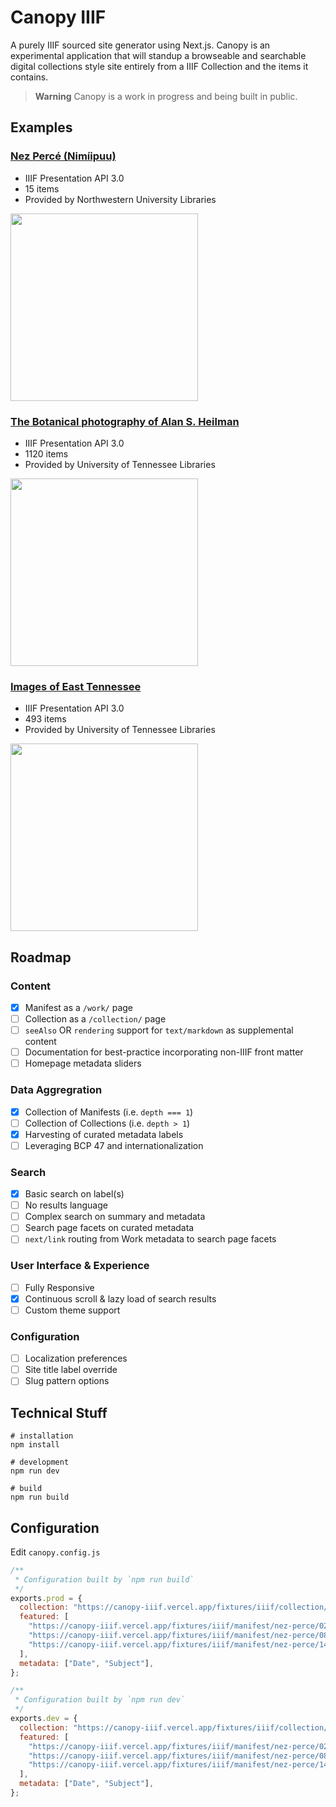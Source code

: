 
# Canopy IIIF

A purely IIIF sourced site generator using Next.js. Canopy is an experimental application that will standup a browseable and searchable digital collections style site entirely from a IIIF Collection and the items it contains.

> **Warning**
> Canopy is a work in progress and being built in public.

## Examples 

### [Nez Percé (Nimíipuu)](https://canopy-iiif.vercel.app/)
- IIIF Presentation API 3.0
- 15 items
- Provided by Northwestern University Libraries

<img src="https://user-images.githubusercontent.com/7376450/201527692-745abc6e-4c6b-4367-aa8c-6cb31d749a95.png" width="300px" />

### [The Botanical photography of Alan S. Heilman](https://canopy-iiif-git-heilman-mathewjordan.vercel.app/)
- IIIF Presentation API 3.0
- 1120 items
- Provided by University of Tennessee Libraries

<img src="https://user-images.githubusercontent.com/7376450/201527565-243437c8-bb90-408b-82fa-d8798478c9ee.png" width="300px" />

### [Images of East Tennessee](https://canopy-iiif-git-tenncities-mathewjordan.vercel.app/)
- IIIF Presentation API 3.0
- 493 items
- Provided by University of Tennessee Libraries

<img src="https://user-images.githubusercontent.com/7376450/201527467-f22568a0-9ac8-4b18-9180-69710c16a65a.png" width="300px" />

## Roadmap

### Content
- [x] Manifest as a `/work/` page
- [ ] Collection as a `/collection/` page
- [ ] `seeAlso` OR `rendering` support for `text/markdown` as supplemental content
- [ ] Documentation for best-practice incorporating non-IIIF front matter
- [ ] Homepage metadata sliders

### Data Aggregration
- [x] Collection of Manifests (i.e. `depth === 1`) 
- [ ] Collection of Collections (i.e. `depth > 1`)
- [x] Harvesting of curated metadata labels
- [ ] Leveraging BCP 47 and internationalization

### Search
- [x] Basic search on label(s)
- [ ] No results language
- [ ] Complex search on summary and metadata
- [ ] Search page facets on curated metadata
- [ ] `next/link` routing from Work metadata to search page facets

### User Interface & Experience
- [ ] Fully Responsive
- [x] Continuous scroll & lazy load of search results
- [ ] Custom theme support

### Configuration
- [ ] Localization preferences
- [ ] Site title label override
- [ ] Slug pattern options

## Technical Stuff

```shell
# installation
npm install

# development
npm run dev

# build
npm run build
```

## Configuration

Edit `canopy.config.js`

```jsx
/**
 * Configuration built by `npm run build`
 */
exports.prod = {
  collection: "https://canopy-iiif.vercel.app/fixtures/iiif/collection/nez-perce.json",
  featured: [
    "https://canopy-iiif.vercel.app/fixtures/iiif/manifest/nez-perce/02-lawyer.json",
    "https://canopy-iiif.vercel.app/fixtures/iiif/manifest/nez-perce/08-map-territory.json",
    "https://canopy-iiif.vercel.app/fixtures/iiif/manifest/nez-perce/14-joseph-dead-feast-lodge.json",
  ],
  metadata: ["Date", "Subject"],
};

/**
 * Configuration built by `npm run dev`
 */
exports.dev = {
  collection: "https://canopy-iiif.vercel.app/fixtures/iiif/collection/nez-perce.json",
  featured: [
    "https://canopy-iiif.vercel.app/fixtures/iiif/manifest/nez-perce/02-lawyer.json",
    "https://canopy-iiif.vercel.app/fixtures/iiif/manifest/nez-perce/08-map-territory.json",
    "https://canopy-iiif.vercel.app/fixtures/iiif/manifest/nez-perce/14-joseph-dead-feast-lodge.json",
  ],
  metadata: ["Date", "Subject"],
};
```
